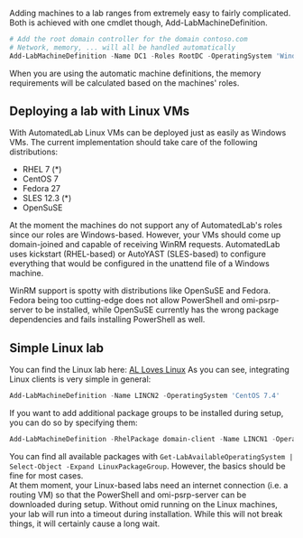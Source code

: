 Adding machines to a lab ranges from extremely easy to fairly complicated. Both is achieved with one cmdlet though, Add-LabMachineDefinition.

```powershell
# Add the root domain controller for the domain contoso.com
# Network, memory, ... will all be handled automatically
Add-LabMachineDefinition -Name DC1 -Roles RootDC -OperatingSystem 'Windows Server 2019 Datacenter' -Domain contoso.com
```

When you are using the automatic machine definitions, the memory requirements will be calculated based on the machines' roles.

## Deploying a lab with Linux VMs
With AutomatedLab Linux VMs can be deployed just as easily as Windows VMs. The current implementation should take care of the following distributions:
- RHEL 7 (*)
- CentOS 7
- Fedora 27
- SLES 12.3 (*)
- OpenSuSE

At the moment the machines do not support any of AutomatedLab's roles since our roles are Windows-based. However, your VMs should come up domain-joined and capable of receiving WinRM requests. AutomatedLab uses kickstart (RHEL-based) or AutoYAST (SLES-based) to configure everything that would be configured in the unattend file of a Windows machine.

WinRM support is spotty with distributions like OpenSuSE and Fedora. Fedora being too cutting-edge does not allow PowerShell and omi-psrp-server to be installed, while OpenSuSE currently has the wrong package dependencies and fails installing PowerShell as well.

## Simple Linux lab
You can find the Linux lab here: [AL Loves Linux](https://github.com/AutomatedLab/AutomatedLab/blob/develop/LabSources/SampleScripts/HyperV/AL%20Loves%20Linux.ps1)
As you can see, integrating Linux clients is very simple in general:  
```powershell
Add-LabMachineDefinition -Name LINCN2 -OperatingSystem 'CentOS 7.4'
```  
If you want to add additional package groups to be installed during setup, you can do so by specifying them:  
```powershell
Add-LabMachineDefinition -RhelPackage domain-client -Name LINCN1 -OperatingSystem 'CentOS 7.4' -DomainName contoso.com
```  
You can find all available packages with ```Get-LabAvailableOperatingSystem | Select-Object -Expand LinuxPackageGroup```. However, the basics should be fine for most cases.  
At them moment, your Linux-based labs need an internet connection (i.e. a routing VM) so that the PowerShell and omi-psrp-server can be downloaded during setup. Without omid running on the Linux machines, your lab will run into a timeout during installation. While this will not break things, it will certainly cause a long wait.